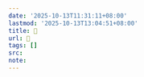 ```yaml
---
date: '2025-10-13T11:31:11+08:00'
lastmod: '2025-10-13T13:04:51+08:00'
title: 󰨣
url: 󰨣
tags: []
src:
note:
---
```

